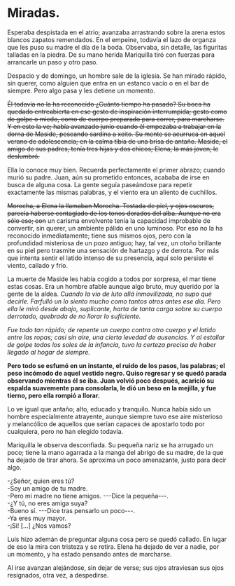 # Miradas.

Esperaba despistada en el atrio; avanzaba arrastrando sobre la arena estos blancos zapatos remendados. En el empeine, todavía el lazo de organza que les puso su madre el día de la boda. Observaba, sin detalle, las figuritas talladas en la piedra. De su mano herida Mariquilla tiró con fuerzas para arrancarle un paso y otro paso. 

Despacio y de domingo, un hombre sale de la iglesia. Se han mirado rápido, sin querer, como alguien que entra en un estanco vacío o en el bar de siempre. Pero algo pasa y les detiene un momento. 

~~Él todavía no la ha reconocido ¿Cuánto tiempo ha pasado? Su boca ha quedado entreabierta en ese gesto de inspiración interrumpida; gesto como de golpe o miedo, como de cuerpo preparado para correr, para marcharse. Y en esto la ve; había avanzado junio cuando él empezaba a trabajar en la dorna de Maside, pescando sardina a xeito. Su mente se acurruca en aquel verano de adolescencia; en la calma tibia de una brisa de antaño. Maside, el amigo de sus padres, tenía tres hijas y dos chicos; Elena, la más joven, le deslumbró.~~

Ella lo conoce muy bien. Recuerda perfectamente el primer abrazo; cuando murió su padre. Juan, aún su prometido entonces, acababa de irse en busca de alguna cosa. La gente seguía paseándose para repetir exactamente las mismas palabras, y el viento era un aliento de cuchillos. 

~~Morocha, a Elena la llamaban Morocha. Tostada de piel, y ojos oscuros, parecía haberse contagiado de los tonos dorados del alba. Aunque no era sólo eso; con~~ un carisma envolvente tenía la capacidad improbable de convertir, sin querer, un ambiente pálido en uno luminoso. Por eso no la ha reconocido inmediatamente; tiene sus mismos ojos, pero con la profundidad misteriosa de un pozo antiguo; hay, tal vez, un otoño brillante en su piel pero trasmite una sensación de hartazgo y de derrota. Por más que intenta sentir el latido intenso de su presencia, aquí solo persiste el viento, callado y frío.

La muerte de Maside les había cogido a todos por sorpresa, el mar tiene estas cosas. Era un hombre afable aunque algo bruto, muy querido por la gente de la aldea. *Cuando la vio de luto allá inmovilizada, no supo qué decirle. Farfulló un *lo siento mucho* como tantos otros antes ese día. Pero ella le miró desde abajo, suplicante, harta de tanta carga sobre su cuerpo derrotado, quebrada de no llorar lo suficiente.*

*Fue todo tan rápido; de repente un cuerpo contra otro cuerpo y el latido entre las ropas; casi sin aire, una cierta levedad de ausencias. Y al estallar de golpe todos los soles de la infancia, tuvo la certeza precisa de haber llegado al hogar de siempre.*

**Pero todo se esfumó en un instante, el ruido de los pasos, las palabras; el peso incómodo de aquel vestido negro. Quiso regresar y se quedó parada observando mientras él se iba. Juan volvió poco después, acarició su espalda suavemente para consolarla, le dió un beso en la mejilla, y fue tierno, pero ella rompió a llorar.**

Lo ve igual que antaño; alto, educado y tranquilo. Nunca había sido un hombre especialmente atrayente, aunque siempre tuvo ese aire misterioso y melancólico de aquellos que serían capaces de apostarlo todo por cualquiera, pero no han elegido todavía. 

Mariquilla le observa desconfiada. Su pequeña nariz se ha arrugado un poco; tiene la mano agarrada a la manga del abrigo de su madre, de la que ha dejado de tirar ahora. Se aproxima un poco amenazante, justo para decir algo.

-¿Señor, quien eres tú?  
-Soy un amigo de tu madre.  
-Pero mi madre no tiene amigos. ---Dice la pequeña---.  
-¿Y tú, no eres amiga suya?  
-Bueno sí. ---Dice tras pensarlo un poco---.  
-Ya eres muy mayor.  
-¡Si! [...] ¿Nos vamos?

Luis hizo ademán de preguntar alguna cosa pero se quedó callado. En lugar de eso la mira con tristeza y se retira. Elena ha dejado de ver a nadie, por un momento, y ha estado pensando antes de marcharse.

Al irse avanzan alejándose, sin dejar de verse; sus ojos atraviesan sus ojos resignados, otra vez, a despedirse.
